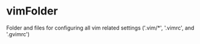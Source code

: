 vimFolder
=========

Folder and files for configuring all vim related settings ('.vim/*', '.vimrc', and '.gvimrc')
